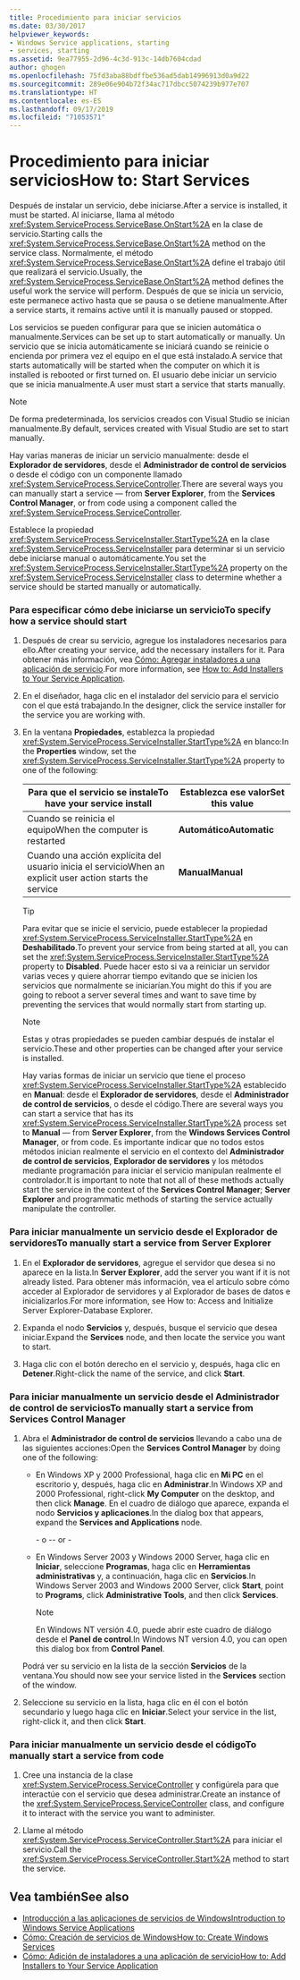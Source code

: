```yaml
---
title: Procedimiento para iniciar servicios
ms.date: 03/30/2017
helpviewer_keywords:
- Windows Service applications, starting
- services, starting
ms.assetid: 9ea77955-2d96-4c3d-913c-14db7604cdad
author: ghogen
ms.openlocfilehash: 75fd3aba88bdffbe536ad5dab14996913d0a9d22
ms.sourcegitcommit: 289e06e904b72f34ac717dbcc5074239b977e707
ms.translationtype: HT
ms.contentlocale: es-ES
ms.lasthandoff: 09/17/2019
ms.locfileid: "71053571"
---
```

# <a name="how-to-start-services"></a><span data-ttu-id="f5d3f-102">Procedimiento para iniciar servicios</span><span class="sxs-lookup"><span data-stu-id="f5d3f-102">How to: Start Services</span></span>

<span data-ttu-id="f5d3f-103">Después de instalar un servicio, debe iniciarse.</span><span class="sxs-lookup"><span data-stu-id="f5d3f-103">After a service is installed, it must be started.</span></span> <span data-ttu-id="f5d3f-104">Al iniciarse, llama al método <xref:System.ServiceProcess.ServiceBase.OnStart%2A> en la clase de servicio.</span><span class="sxs-lookup"><span data-stu-id="f5d3f-104">Starting calls the <xref:System.ServiceProcess.ServiceBase.OnStart%2A> method on the service class.</span></span> <span data-ttu-id="f5d3f-105">Normalmente, el método <xref:System.ServiceProcess.ServiceBase.OnStart%2A> define el trabajo útil que realizará el servicio.</span><span class="sxs-lookup"><span data-stu-id="f5d3f-105">Usually, the <xref:System.ServiceProcess.ServiceBase.OnStart%2A> method defines the useful work the service will perform.</span></span> <span data-ttu-id="f5d3f-106">Después de que se inicia un servicio, este permanece activo hasta que se pausa o se detiene manualmente.</span><span class="sxs-lookup"><span data-stu-id="f5d3f-106">After a service starts, it remains active until it is manually paused or stopped.</span></span>

<span data-ttu-id="f5d3f-107">Los servicios se pueden configurar para que se inicien automática o manualmente.</span><span class="sxs-lookup"><span data-stu-id="f5d3f-107">Services can be set up to start automatically or manually.</span></span> <span data-ttu-id="f5d3f-108">Un servicio que se inicia automáticamente se iniciará cuando se reinicie o encienda por primera vez el equipo en el que está instalado.</span><span class="sxs-lookup"><span data-stu-id="f5d3f-108">A service that starts automatically will be started when the computer on which it is installed is rebooted or first turned on.</span></span> <span data-ttu-id="f5d3f-109">El usuario debe iniciar un servicio que se inicia manualmente.</span><span class="sxs-lookup"><span data-stu-id="f5d3f-109">A user must start a service that starts manually.</span></span>

> [!NOTE]
> <span data-ttu-id="f5d3f-110">De forma predeterminada, los servicios creados con Visual Studio se inician manualmente.</span><span class="sxs-lookup"><span data-stu-id="f5d3f-110">By default, services created with Visual Studio are set to start manually.</span></span>

<span data-ttu-id="f5d3f-111">Hay varias maneras de iniciar un servicio manualmente: desde el **Explorador de servidores**, desde el **Administrador de control de servicios** o desde el código con un componente llamado <xref:System.ServiceProcess.ServiceController>.</span><span class="sxs-lookup"><span data-stu-id="f5d3f-111">There are several ways you can manually start a service — from **Server Explorer**, from the **Services Control Manager**, or from code using a component called the <xref:System.ServiceProcess.ServiceController>.</span></span>

<span data-ttu-id="f5d3f-112">Establece la propiedad <xref:System.ServiceProcess.ServiceInstaller.StartType%2A> en la clase <xref:System.ServiceProcess.ServiceInstaller> para determinar si un servicio debe iniciarse manual o automáticamente.</span><span class="sxs-lookup"><span data-stu-id="f5d3f-112">You set the <xref:System.ServiceProcess.ServiceInstaller.StartType%2A> property on the <xref:System.ServiceProcess.ServiceInstaller> class to determine whether a service should be started manually or automatically.</span></span>

### <a name="to-specify-how-a-service-should-start"></a><span data-ttu-id="f5d3f-113">Para especificar cómo debe iniciarse un servicio</span><span class="sxs-lookup"><span data-stu-id="f5d3f-113">To specify how a service should start</span></span>

1. <span data-ttu-id="f5d3f-114">Después de crear su servicio, agregue los instaladores necesarios para ello.</span><span class="sxs-lookup"><span data-stu-id="f5d3f-114">After creating your service, add the necessary installers for it.</span></span> <span data-ttu-id="f5d3f-115">Para obtener más información, vea [Cómo: Agregar instaladores a una aplicación de servicio](how-to-add-installers-to-your-service-application.md).</span><span class="sxs-lookup"><span data-stu-id="f5d3f-115">For more information, see [How to: Add Installers to Your Service Application](how-to-add-installers-to-your-service-application.md).</span></span>

2. <span data-ttu-id="f5d3f-116">En el diseñador, haga clic en el instalador del servicio para el servicio con el que está trabajando.</span><span class="sxs-lookup"><span data-stu-id="f5d3f-116">In the designer, click the service installer for the service you are working with.</span></span>

3. <span data-ttu-id="f5d3f-117">En la ventana **Propiedades**, establezca la propiedad <xref:System.ServiceProcess.ServiceInstaller.StartType%2A> en blanco:</span><span class="sxs-lookup"><span data-stu-id="f5d3f-117">In the **Properties** window, set the <xref:System.ServiceProcess.ServiceInstaller.StartType%2A> property to one of the following:</span></span>

    |<span data-ttu-id="f5d3f-118">Para que el servicio se instale</span><span class="sxs-lookup"><span data-stu-id="f5d3f-118">To have your service install</span></span>|<span data-ttu-id="f5d3f-119">Establezca ese valor</span><span class="sxs-lookup"><span data-stu-id="f5d3f-119">Set this value</span></span>|
    |----------------------------------|--------------------|
    |<span data-ttu-id="f5d3f-120">Cuando se reinicia el equipo</span><span class="sxs-lookup"><span data-stu-id="f5d3f-120">When the computer is restarted</span></span>|<span data-ttu-id="f5d3f-121">**Automático**</span><span class="sxs-lookup"><span data-stu-id="f5d3f-121">**Automatic**</span></span>|
    |<span data-ttu-id="f5d3f-122">Cuando una acción explícita del usuario inicia el servicio</span><span class="sxs-lookup"><span data-stu-id="f5d3f-122">When an explicit user action starts the service</span></span>|<span data-ttu-id="f5d3f-123">**Manual**</span><span class="sxs-lookup"><span data-stu-id="f5d3f-123">**Manual**</span></span>|

    > [!TIP]
    > <span data-ttu-id="f5d3f-124">Para evitar que se inicie el servicio, puede establecer la propiedad <xref:System.ServiceProcess.ServiceInstaller.StartType%2A> en **Deshabilitado**.</span><span class="sxs-lookup"><span data-stu-id="f5d3f-124">To prevent your service from being started at all, you can set the <xref:System.ServiceProcess.ServiceInstaller.StartType%2A> property to **Disabled**.</span></span> <span data-ttu-id="f5d3f-125">Puede hacer esto si va a reiniciar un servidor varias veces y quiere ahorrar tiempo evitando que se inicien los servicios que normalmente se iniciarían.</span><span class="sxs-lookup"><span data-stu-id="f5d3f-125">You might do this if you are going to reboot a server several times and want to save time by preventing the services that would normally start from starting up.</span></span>

    > [!NOTE]
    > <span data-ttu-id="f5d3f-126">Estas y otras propiedades se pueden cambiar después de instalar el servicio.</span><span class="sxs-lookup"><span data-stu-id="f5d3f-126">These and other properties can be changed after your service is installed.</span></span>

    <span data-ttu-id="f5d3f-127">Hay varias formas de iniciar un servicio que tiene el proceso <xref:System.ServiceProcess.ServiceInstaller.StartType%2A> establecido en **Manual**: desde el **Explorador de servidores**, desde el **Administrador de control de servicios**, o desde el código.</span><span class="sxs-lookup"><span data-stu-id="f5d3f-127">There are several ways you can start a service that has its <xref:System.ServiceProcess.ServiceInstaller.StartType%2A> process set to **Manual** — from **Server Explorer**, from the **Windows Services Control Manager**, or from code.</span></span> <span data-ttu-id="f5d3f-128">Es importante indicar que no todos estos métodos inician realmente el servicio en el contexto del **Administrador de control de servicios**, **Explorador de servidores** y los métodos mediante programación para iniciar el servicio manipulan realmente el controlador.</span><span class="sxs-lookup"><span data-stu-id="f5d3f-128">It is important to note that not all of these methods actually start the service in the context of the **Services Control Manager**; **Server Explorer** and programmatic methods of starting the service actually manipulate the controller.</span></span>

### <a name="to-manually-start-a-service-from-server-explorer"></a><span data-ttu-id="f5d3f-129">Para iniciar manualmente un servicio desde el Explorador de servidores</span><span class="sxs-lookup"><span data-stu-id="f5d3f-129">To manually start a service from Server Explorer</span></span>

1. <span data-ttu-id="f5d3f-130">En el **Explorador de servidores**, agregue el servidor que desea si no aparece en la lista.</span><span class="sxs-lookup"><span data-stu-id="f5d3f-130">In **Server Explorer**, add the server you want if it is not already listed.</span></span> <span data-ttu-id="f5d3f-131">Para obtener más información, vea el artículo sobre cómo acceder al Explorador de servidores y al Explorador de bases de datos e inicializarlos.</span><span class="sxs-lookup"><span data-stu-id="f5d3f-131">For more information, see How to: Access and Initialize Server Explorer-Database Explorer.</span></span>

2. <span data-ttu-id="f5d3f-132">Expanda el nodo **Servicios** y, después, busque el servicio que desea iniciar.</span><span class="sxs-lookup"><span data-stu-id="f5d3f-132">Expand the **Services** node, and then locate the service you want to start.</span></span>

3. <span data-ttu-id="f5d3f-133">Haga clic con el botón derecho en el servicio y, después, haga clic en **Detener**.</span><span class="sxs-lookup"><span data-stu-id="f5d3f-133">Right-click the name of the service, and click **Start**.</span></span>

### <a name="to-manually-start-a-service-from-services-control-manager"></a><span data-ttu-id="f5d3f-134">Para iniciar manualmente un servicio desde el Administrador de control de servicios</span><span class="sxs-lookup"><span data-stu-id="f5d3f-134">To manually start a service from Services Control Manager</span></span>

1. <span data-ttu-id="f5d3f-135">Abra el **Administrador de control de servicios** llevando a cabo una de las siguientes acciones:</span><span class="sxs-lookup"><span data-stu-id="f5d3f-135">Open the **Services Control Manager** by doing one of the following:</span></span>

    - <span data-ttu-id="f5d3f-136">En Windows XP y 2000 Professional, haga clic en **Mi PC** en el escritorio y, después, haga clic en **Administrar**.</span><span class="sxs-lookup"><span data-stu-id="f5d3f-136">In Windows XP and 2000 Professional, right-click **My Computer** on the desktop, and then click **Manage**.</span></span> <span data-ttu-id="f5d3f-137">En el cuadro de diálogo que aparece, expanda el nodo **Servicios y aplicaciones**.</span><span class="sxs-lookup"><span data-stu-id="f5d3f-137">In the dialog box that appears, expand the **Services and Applications** node.</span></span>

      <span data-ttu-id="f5d3f-138">\- o -</span><span class="sxs-lookup"><span data-stu-id="f5d3f-138">\- or -</span></span>

    - <span data-ttu-id="f5d3f-139">En Windows Server 2003 y Windows 2000 Server, haga clic en **Iniciar**, seleccione **Programas**, haga clic en **Herramientas administrativas** y, a continuación, haga clic en **Servicios**.</span><span class="sxs-lookup"><span data-stu-id="f5d3f-139">In Windows Server 2003 and Windows 2000 Server, click **Start**, point to **Programs**, click **Administrative Tools**, and then click **Services**.</span></span>

      > [!NOTE]
      > <span data-ttu-id="f5d3f-140">En Windows NT versión 4.0, puede abrir este cuadro de diálogo desde el **Panel de control**.</span><span class="sxs-lookup"><span data-stu-id="f5d3f-140">In Windows NT version 4.0, you can open this dialog box from **Control Panel**.</span></span>

    <span data-ttu-id="f5d3f-141">Podrá ver su servicio en la lista de la sección **Servicios** de la ventana.</span><span class="sxs-lookup"><span data-stu-id="f5d3f-141">You should now see your service listed in the **Services** section of the window.</span></span>

2. <span data-ttu-id="f5d3f-142">Seleccione su servicio en la lista, haga clic en él con el botón secundario y luego haga clic en **Iniciar**.</span><span class="sxs-lookup"><span data-stu-id="f5d3f-142">Select your service in the list, right-click it, and then click **Start**.</span></span>

### <a name="to-manually-start-a-service-from-code"></a><span data-ttu-id="f5d3f-143">Para iniciar manualmente un servicio desde el código</span><span class="sxs-lookup"><span data-stu-id="f5d3f-143">To manually start a service from code</span></span>

1. <span data-ttu-id="f5d3f-144">Cree una instancia de la clase <xref:System.ServiceProcess.ServiceController> y configúrela para que interactúe con el servicio que desea administrar.</span><span class="sxs-lookup"><span data-stu-id="f5d3f-144">Create an instance of the <xref:System.ServiceProcess.ServiceController> class, and configure it to interact with the service you want to administer.</span></span>

2. <span data-ttu-id="f5d3f-145">Llame al método <xref:System.ServiceProcess.ServiceController.Start%2A> para iniciar el servicio.</span><span class="sxs-lookup"><span data-stu-id="f5d3f-145">Call the <xref:System.ServiceProcess.ServiceController.Start%2A> method to start the service.</span></span>

## <a name="see-also"></a><span data-ttu-id="f5d3f-146">Vea también</span><span class="sxs-lookup"><span data-stu-id="f5d3f-146">See also</span></span>

- [<span data-ttu-id="f5d3f-147">Introducción a las aplicaciones de servicios de Windows</span><span class="sxs-lookup"><span data-stu-id="f5d3f-147">Introduction to Windows Service Applications</span></span>](introduction-to-windows-service-applications.md)
- [<span data-ttu-id="f5d3f-148">Cómo: Creación de servicios de Windows</span><span class="sxs-lookup"><span data-stu-id="f5d3f-148">How to: Create Windows Services</span></span>](how-to-create-windows-services.md)
- [<span data-ttu-id="f5d3f-149">Cómo: Adición de instaladores a una aplicación de servicio</span><span class="sxs-lookup"><span data-stu-id="f5d3f-149">How to: Add Installers to Your Service Application</span></span>](how-to-add-installers-to-your-service-application.md)

